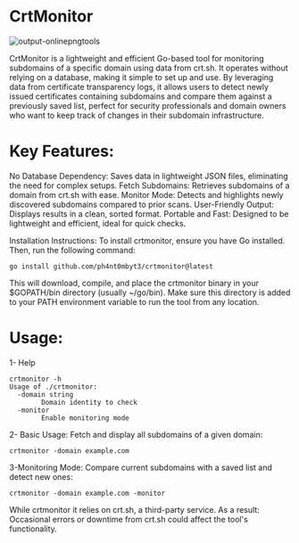 # CrtMonitor

![output-onlinepngtools](https://github.com/user-attachments/assets/924a3099-29b3-459d-8124-e50b2a9f4aeb)


CrtMonitor is a lightweight and efficient Go-based tool for monitoring subdomains of a specific domain using data from crt.sh. It operates without relying on a database, making it simple to set up and use. By leveraging data from certificate transparency logs, it allows users to detect newly issued certificates containing subdomains and compare them against a previously saved list, perfect for security professionals and domain owners who want to keep track of changes in their subdomain infrastructure.

# Key Features:

No Database Dependency: Saves data in lightweight JSON files, eliminating the need for complex setups.
Fetch Subdomains: Retrieves subdomains of a domain from crt.sh with ease.
Monitor Mode: Detects and highlights newly discovered subdomains compared to prior scans.
User-Friendly Output: Displays results in a clean, sorted format.
Portable and Fast: Designed to be lightweight and efficient, ideal for quick checks.

Installation Instructions:
To install crtmonitor, ensure you have Go installed. Then, run the following command:

```
go install github.com/ph4nt0mbyt3/crtmonitor@latest
```
This will download, compile, and place the crtmonitor binary in your $GOPATH/bin directory (usually ~/go/bin). Make sure this directory is added to your PATH environment variable to run the tool from any location.

# Usage:

1- Help

```
crtmonitor -h
Usage of ./crtmonitor:
  -domain string
        Domain identity to check
  -monitor
        Enable monitoring mode
```

2- Basic Usage:
Fetch and display all subdomains of a given domain:

```
crtmonitor -domain example.com
```

3-Monitoring Mode:
Compare current subdomains with a saved list and detect new ones:

```
crtmonitor -domain example.com -monitor
```

While crtmonitor it relies on crt.sh, a third-party service. As a result:
Occasional errors or downtime from crt.sh could affect the tool's functionality.
